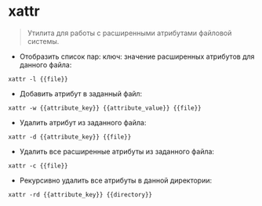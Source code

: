 # xattr

> Утилита для работы с расширенными атрибутами файловой системы.

- Отобразить список пар: ключ: значение расширенных атрибутов для данного файла:

`xattr -l {{file}}`

- Добавить атрибут в заданный файл:

`xattr -w {{attribute_key}} {{attribute_value}} {{file}}`

- Удалить атрибут из заданного файла:

`xattr -d {{attribute_key}} {{file}}`

- Удалить все расширенные атрибуты из заданного файла:

`xattr -c {{file}}`

- Рекурсивно удалить все атрибуты в данной директории:

`xattr -rd {{attribute_key}} {{directory}}`
